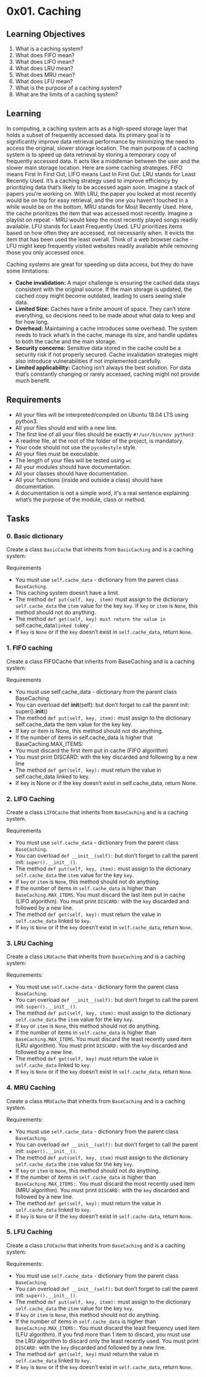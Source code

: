 # 0x01. Caching
## Learning Objectives
1. What is a caching system?
2. What does FIFO mean?
3. What does LIFO mean?
4. What does LRU mean?
5. What does MRU mean?
6. What does LFU mean?
7. What is the purpose of a caching system?
8. What are the limits of a caching system?

## Learning
In computing, a caching system acts as a high-speed storage layer that holds a subset of frequently accessed data. Its primary goal is to significantly improve data retrieval performance by minimizing the need to access the original, slower storage location. The main purpose of a caching system is to speed up data retrieval by storing a temporary copy of frequently accessed data. It acts like a middleman between the user and the slower main storage location. Here are some caching strategies. FIFO means First In First Out, LIFO means Last In First Out. LRU stands for Least Recently Used. It’s a caching strategy used to improve efficiency by prioritizing data that’s likely to be accessed again soon. Imagine a stack of papers you’re working on. With LRU, the paper you looked at most recently would be on top for easy retrieval, and the one you haven’t touched in a while would be on the bottom. MRU stands for Most Recently Used. Here, the cache prioritizes the item that was accessed most recently. Imagine a playlist on repeat - MRU would keep the most recently played songs readily available. LFU stands for Least Frequently Used. LFU prioritizes items based on how often they are accessed, not necessarily when. It evicts the item that has been used the least overall. Think of a web browser cache - LFU might keep frequently visited websites readily available while removing those you only accessed once.

Caching systems are great for speeding up data access, but they do have some limitations:
- **Cache invalidation:** A major challenge is ensuring the cached data stays consistent with the original source. If the main storage is updated, the cached copy might become outdated, leading to users seeing stale data.
- **Limited Size:** Caches have a finite amount of space. They can’t store everything, so decisions need to be made about what data to keep and for how long.
- **Overhead:** Maintaining a cache introduces some overhead. The system needs to track what’s in the cache, manage its size, and handle updates to both the cache and the main storage.
- **Security concerns:** Sensitive data stored in the cache could be a security risk if not properly secured. Cache invalidation strategies might also introduce vulnerabilities if not implemented carefully. 
- **Limited applicability:** Caching isn’t always the best solution. For data that’s constantly changing or rarely accessed, caching might not provide much benefit.

## Requirements
- All your files will be interpreted/compiled on Ubuntu 18.04 LTS using python3.
- All your files should end with a new line.
- The first line of all your files should be exactly `#!/usr/bin/env python3`
- A readme file, at the root of the folder of the project, is mandatory.
- Your code should not use the `pycodestyle` style.
- All your files must be executable.
- The length of your files will be tested using `wc`
- All your modules should have documentation.
- All your classes should have documentation.
- All your functions (inside and outside a class) should have documentation.
- A documentation is not a simple word, it's a real sentence explaining what’s the purpose of the module, class or method.

## Tasks
### 0. Basic dictionary
Create a class `BasicCache` that inherits from `BasicCaching` and is a caching system:

Requirements

- You must use `self.cache_data` - dictionary from the parent class `BaseCaching`.
- This caching system doesn’t have a limit.
- The method `def put(self, key, item)` must assign to the dictionary `self.cache_data` the `item` value for the key `key`. If `key` or `item` is `None`, this method should not do anything.
- The method `def get(self, key) must return the value in `self.cache_data` linked to `key`.
- If `key` is `None` or if the `key` doesn’t exist in `self.cache_data`, return `None`.


### 1. FIFO caching
Create a class FIFOCache that inherits from BaseCaching and is a caching system:

Requirements

- You must use self.cache_data - dictionary from the parent class BaseCaching
- You can overload def __init__(self): but don’t forget to call the parent init: super().__init__()
- The method `def put(self, key, item):` must assign to the dictionary self.cache_data the item value for the key key.
- If key or item is None, this method should not do anything.
- If the number of items in self.cache_data is higher that BaseCaching.MAX_ITEMS:
- You must discard the first item put in cache (FIFO algorithm)
- You must print DISCARD: with the key discarded and following by a new line
- The method `def get(self, key):` must return the value in self.cache_data linked to key.
- If key is None or if the key doesn’t exist in self.cache_data, return None.


### 2. LIFO Caching
Create a class `LIFOCache` that inherits from `BaseCaching` and is a caching system.

Requirements

- You must use `self.cache_data` - dictionary from the parent class `BaseCaching`.
- You can overload `def __init__(self):` but don’t forget to call the parent init: `super().__init__()`.
- The method `def put(self, key, item):` must assign to the dictionary `self.cache_data` the `item` value for the key `key`. 
- If `key` or `item` is `None`, this method should not do anything.
- If the number of items in `self.cache_data` is higher than `BaseCaching.MAX_ITEMS`. You must discard the last item put in cache (LIFO algorithm). You must print `DISCARD:` with the `key` discarded and followed by a new line.
- The method `def get(self, key):` must return the value in `self.cache_data` linked to `key`.
- If `key` is `None` or if the `key` doesn’t exist in `self.cache_data`, return `None`.


### 3. LRU Caching
Create a class `LRUCache` that inherits from `BaseCaching` and is a caching system:

Requirements:

- You must use `self.cache-data` - dictionary form the parent class `BaseCaching`.
- You can overload `def __init__(self):` but don’t forget to call the parent init: `super().__init__()`.
- The method `def put(self, key, item):` must assign to the dictionary `self.cache_data` the  `item` value for the key `key`.
- If `key` or `item` is `None`, this method should not do anything.
- If the number of items in `self.cache_data` is higher than `BaseCaching.MAX_ITEMS`. You must discard the least recently used item (LRU algorithm). You must print `DISCARD:` with the `key` discarded and followed by a new line.
- The method `def get(self, key)` must return the value in `self.cache_data` linked to `key`.
- If `key` is `None` or if the `key` doesn’t exist in `self.cache_data`, return `None`.


### 4. MRU Caching
Create a class `MRUCache` that inherits from `BaseCaching` and is a caching system.

Requirements:

- You must use `self.cache_data` - dictionary from the parent class `BaseCaching`.
- You can overload `def __init__(self):` but don’t forget to call the parent init: `super().__init__()`.
- The method `def put(self, key, item)` must assign to the dictionary `self.cache_data` the `item` value for the key `key`.
- If `key` or `item` is `None`, this method should not do anything.
- If the number of items in `self.cache_data` is higher than `BaseCaching.MAX_ITEMS:`. You must discard the most recently used item (MRU algorithm). You must print `DISCARD:` with the `key` discarded and followed by a new line.
- The method `def get(self, key):` must return the value in `self.cache_data` linked to `key`.
- If `key` is `None` or if the `key` doesn’t exist in `self.cache-data`, return `None`.


### 5. LFU Caching
Create a class `LFUCache` that inherits from `BaseCaching` and is a caching system:

Requirements:

- You must use `self.cache_data` - dictionary from the parent class `BaseCaching`.
- You can overload `def __init__(self):` but don’t forget to call the parent init: `super().__init__()`.
- The method `def put(self, key, item):` must assign to the dictionary `self.cache_data` the `item` value for the key `key`. 
- If `key` or `item` is `None`, this method should not do anything.
- If the number of items in `self.cache_data` is higher than `BaseCaching.MAX_ITEMS:`. You must discard the least frequency used item (LFU algorithm). If you find more than 1 item to discard, you must use the LRU algorithm to discard only the least recently used. You must print `DISCARD:` with the `key` discarded and followed by a new line.
- The method `def get(self, key)` must return the value in `self.cache_data` linked to `key`. 
- If `key` is `None` or if the `key` doesn’t exist in `self.cache_data`, return `None`.
